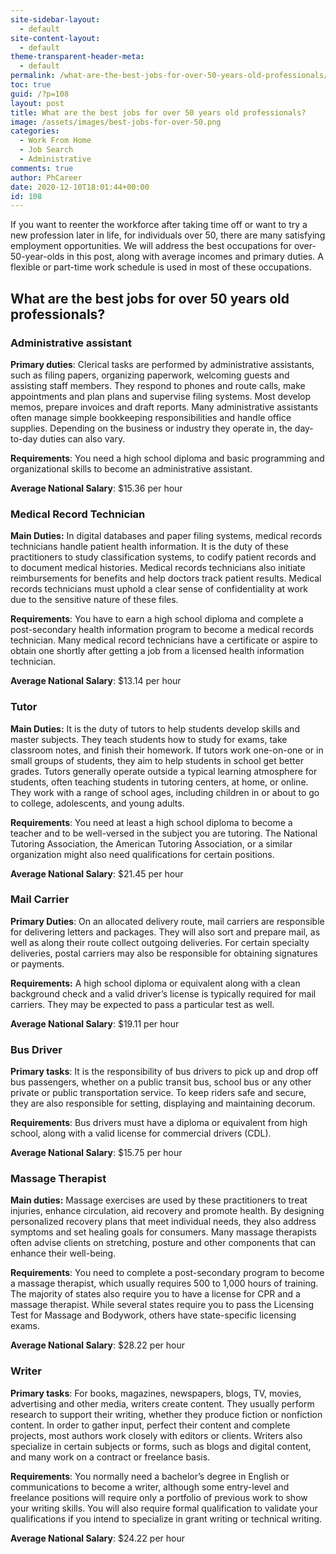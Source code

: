 ```yaml
---
site-sidebar-layout:
  - default
site-content-layout:
  - default
theme-transparent-header-meta:
  - default
permalink: /what-are-the-best-jobs-for-over-50-years-old-professionals/
toc: true
guid: /?p=108
layout: post
title: What are the best jobs for over 50 years old professionals?
image: /assets/images/best-jobs-for-over-50.png
categories:
  - Work From Home
  - Job Search
  - Administrative
comments: true
author: PhCareer
date: 2020-12-10T18:01:44+00:00
id: 108
---
```

If you want to reenter the workforce after taking time off or want to try a new profession later in life, for individuals over 50, there are many satisfying employment opportunities. We will address the best occupations for over-50-year-olds in this post, along with average incomes and primary duties. A flexible or part-time work schedule is used in most of these occupations.

## What are the best jobs for over 50 years old professionals?

### Administrative assistant

**Primary duties**: Clerical tasks are performed by administrative assistants, such as filing papers, organizing paperwork, welcoming guests and assisting staff members. They respond to phones and route calls, make appointments and plan plans and supervise filing systems. Most develop memos, prepare invoices and draft reports. Many administrative assistants often manage simple bookkeeping responsibilities and handle office supplies. Depending on the business or industry they operate in, the day-to-day duties can also vary.

**Requirements**: You need a high school diploma and basic programming and organizational skills to become an administrative assistant.

**Average National Salary**: $15.36 per hour 

### Medical Record Technician

**Main Duties:** In digital databases and paper filing systems, medical records technicians handle patient health information. It is the duty of these practitioners to study classification systems, to codify patient records and to document medical histories. Medical records technicians also initiate reimbursements for benefits and help doctors track patient results. Medical records technicians must uphold a clear sense of confidentiality at work due to the sensitive nature of these files.

**Requirements**: You have to earn a high school diploma and complete a post-secondary health information program to become a medical records technician. Many medical record technicians have a certificate or aspire to obtain one shortly after getting a job from a licensed health information technician.

**Average National Salary**: $13.14 per hour

 

### Tutor

**Main Duties:** It is the duty of tutors to help students develop skills and master subjects. They teach students how to study for exams, take classroom notes, and finish their homework. If tutors work one-on-one or in small groups of students, they aim to help students in school get better grades. Tutors generally operate outside a typical learning atmosphere for students, often teaching students in tutoring centers, at home, or online. They work with a range of school ages, including children in or about to go to college, adolescents, and young adults.

**Requirements**: You need at least a high school diploma to become a teacher and to be well-versed in the subject you are tutoring. The National Tutoring Association, the American Tutoring Association, or a similar organization might also need qualifications for certain positions.

**Average National Salary**: $21.45 per hour 


### Mail Carrier

**Primary Duties**: On an allocated delivery route, mail carriers are responsible for delivering letters and packages. They will also sort and prepare mail, as well as along their route collect outgoing deliveries. For certain specialty deliveries, postal carriers may also be responsible for obtaining signatures or payments.

**Requirements:** A high school diploma or equivalent along with a clean background check and a valid driver&#8217;s license is typically required for mail carriers. They may be expected to pass a particular test as well.

**Average National Salary**: $19.11 per hour 

### Bus Driver

**Primary tasks**: It is the responsibility of bus drivers to pick up and drop off bus passengers, whether on a public transit bus, school bus or any other private or public transportation service. To keep riders safe and secure, they are also responsible for setting, displaying and maintaining decorum.

**Requirements**: Bus drivers must have a diploma or equivalent from high school, along with a valid license for commercial drivers (CDL).

**Average National Salary**: $15.75 per hour 

### Massage Therapist

**Main duties:** Massage exercises are used by these practitioners to treat injuries, enhance circulation, aid recovery and promote health. By designing personalized recovery plans that meet individual needs, they also address symptoms and set healing goals for consumers. Many massage therapists often advise clients on stretching, posture and other components that can enhance their well-being.

**Requirements**: You need to complete a post-secondary program to become a massage therapist, which usually requires 500 to 1,000 hours of training. The majority of states also require you to have a license for CPR and a massage therapist. While several states require you to pass the Licensing Test for Massage and Bodywork, others have state-specific licensing exams.

**Average National Salary**: $28.22 per hour 
 

### Writer

**Primary tasks**: For books, magazines, newspapers, blogs, TV, movies, advertising and other media, writers create content. They usually perform research to support their writing, whether they produce fiction or nonfiction content. In order to gather input, perfect their content and complete projects, most authors work closely with editors or clients. Writers also specialize in certain subjects or forms, such as blogs and digital content, and many work on a contract or freelance basis.

**Requirements**: You normally need a bachelor&#8217;s degree in English or communications to become a writer, although some entry-level and freelance positions will require only a portfolio of previous work to show your writing skills. You will also require formal qualification to validate your qualifications if you intend to specialize in grant writing or technical writing.

**Average National Salary**: $24.22 per hour 